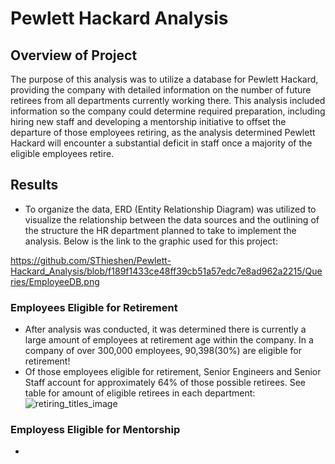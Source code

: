 # Pewlett Hackard Analysis

## Overview of Project

The purpose of this analysis was to utilize a database for Pewlett Hackard, providing the company with detailed information on the number of future retirees from all departments currently working there. This analysis included information so the company could determine required preparation, including hiring new staff and developing a mentorship initiative to offset the departure of those employees retiring, as the analysis determined Pewlett Hackard will encounter a substantial deficit in staff once a majority of the eligible employees retire.

## Results
- To organize the data, ERD (Entity Relationship Diagram) was utilized to visualize the relationship between the data sources and the outlining of the structure the HR department planned to take to implement the analysis. Below is the link to the graphic used for this project:

https://github.com/SThieshen/Pewlett-Hackard_Analysis/blob/f189f1433ce48ff39cb51a57edc7e8ad962a2215/Queries/EmployeeDB.png

### Employees Eligible for Retirement
- After analysis was conducted, it was determined there is currently a large amount of employees at retirement age within the company. In a company of over 300,000 employees, 90,398(30%) are eligible for retirement!
- Of those employees eligible for retirement, Senior Engineers and Senior Staff account for approximately 64% of those possible retirees. See table for amount of eligible retirees in each department:
![retiring_titles_image](https://user-images.githubusercontent.com/111802162/195468514-aa05799b-5061-47b3-bc41-d8bda79f6ba6.png)


### Employess Eligible for Mentorship
- 
